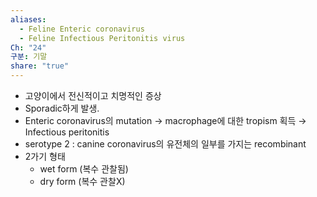 ```yaml
---
aliases:
  - Feline Enteric coronavirus
  - Feline Infectious Peritonitis virus
Ch: "24"
구분: 기말
share: "true"
---
```

- 고양이에서 전신적이고 치명적인 증상
- Sporadic하게 발생.
- Enteric coronavirus의 mutation → macrophage에 대한 tropism 획득 → Infectious peritonitis
- serotype 2 : canine coronavirus의 유전체의 일부를 가지는 recombinant
- 2가기 형태
	- wet form (복수 관찰됨)
	- dry form (복수 관찰X)